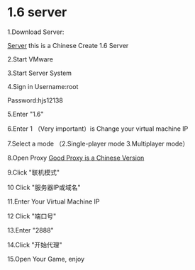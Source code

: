 # 1.6 server

1.Download Server:

[Server](https://www.123pan.com/s/BrRSVv-AQX2) this is a Chinese Create 1.6 Server

2.Start VMware

3.Start Server System

4.Sign in
  Username:root
  
  Password:hjs12138

5.Enter "1.6"

6.Enter 1 （Very important）is Change your virtual machine IP

7.Select a mode （2.Single-player mode 3.Multiplayer mode）

8.Open Proxy
 [Good Proxy is a Chinese Version](https://github.com/JDDKCN/KCN-Proxy/releases/download/v0.1.0-Beta/KCN-Proxy_v0.1.0-beta.zip)

9.Click "联机模式"

10 Click "服务器IP或域名"

11.Enter Your Virtual Machine IP

12 Click "端口号"

13.Enter "2888"

14.Click "开始代理" 

15.Open Your Game, enjoy
